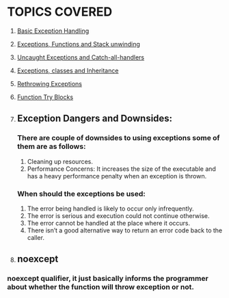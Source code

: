 # TOPICS COVERED

1. [Basic Exception Handling](exceptionHandlingBasics.cpp)

2. [Exceptions, Functions and Stack unwinding](exceptionsAndStackUnwinding.cpp)

3. [Uncaught Exceptions and Catch-all-handlers](uncaughtExcCatchAllhandler.cpp)

4. [Exceptions, classes and Inheritance](classAndInheritanceExceptions.cpp)

5. [Rethrowing Exceptions](rethrowExceptions.cpp)

6. [Function Try Blocks](functionTryBlock.cpp)

7. ## Exception Dangers and Downsides:
    ### There are couple of downsides to using exceptions some of them are as follows:
    1. Cleaning up resources.
    2. Performance Concerns: It increases the size of the executable and has a heavy performance penalty when an exception is thrown.
    ### When should the exceptions be used:
    1. The error being handled is likely to occur only infrequently.
    2. The error is serious and execution could not continue otherwise.
    3. The error cannot be handled at the place where it occurs.
    4. There isn’t a good alternative way to return an error code back to the caller.
    
8. ## noexcept
### noexcept qualifier, it just basically informs the programmer about whether the function will throw exception or not.